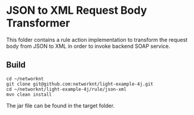 # JSON to XML Request Body Transformer

This folder contains a rule action implementation to transform the request body from JSON to XML in order to invoke backend SOAP service.


## Build


```
cd ~/networknt
git clone git@github.com:networknt/light-example-4j.git
cd ~/networknt/light-example-4j/rule/json-xml
mvn clean install
```

The jar file can be found in the target folder.


